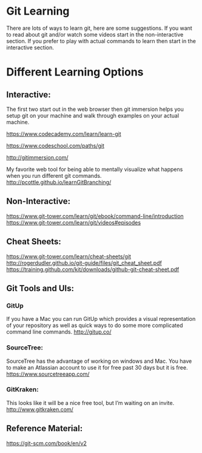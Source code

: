 # Git Learning

There are lots of ways to learn git, here are some suggestions.  If you want to read about git and/or watch some videos start in the non-interactive section.  If you prefer to play with actual commands to learn then start in the interactive section.

# Different Learning Options

## Interactive:
The first two start out in the web browser then git immersion helps you setup git on your machine and walk through examples on your actual machine.

https://www.codecademy.com/learn/learn-git

https://www.codeschool.com/paths/git

http://gitimmersion.com/

My favorite web tool for being able to mentally visualize what happens when you run different git commands.
http://pcottle.github.io/learnGitBranching/

## Non-Interactive:
https://www.git-tower.com/learn/git/ebook/command-line/introduction
https://www.git-tower.com/learn/git/videos#episodes

## Cheat Sheets:
https://www.git-tower.com/learn/cheat-sheets/git
http://rogerdudler.github.io/git-guide/files/git_cheat_sheet.pdf
https://training.github.com/kit/downloads/github-git-cheat-sheet.pdf

## Git Tools and UIs:

### GitUp
If you have a Mac you can run GitUp which provides a visual representation of your repository as well as quick ways to do some more complicated command line commands.
http://gitup.co/

### SourceTree:
SourceTree has the advantage of working on windows and Mac.  You have to make an Atlassian account to use it for free past 30 days but it is free.
https://www.sourcetreeapp.com/

### GitKraken:
This looks like it will be a nice free tool, but I’m waiting on an invite.
http://www.gitkraken.com/

## Reference Material:
https://git-scm.com/book/en/v2

